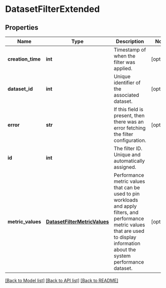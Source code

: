 # DatasetFilterExtended

## Properties
Name | Type | Description | Notes
------------ | ------------- | ------------- | -------------
**creation_time** | **int** | Timestamp of when the filter was applied. | [optional] 
**dataset_id** | **int** | Unique identifier of the associated dataset. | [optional] 
**error** | **str** | If this field is present, then there was an error fetching the filter configuration. | [optional] 
**id** | **int** | The filter ID. Unique and automatically assigned. | 
**metric_values** | [**DatasetFilterMetricValues**](DatasetFilterMetricValues.md) | Performance metric values that can be used to pin workloads and apply filters, and performance metric values that are used to display information about the system performance dataset. | [optional] 

[[Back to Model list]](../README.md#documentation-for-models) [[Back to API list]](../README.md#documentation-for-api-endpoints) [[Back to README]](../README.md)



